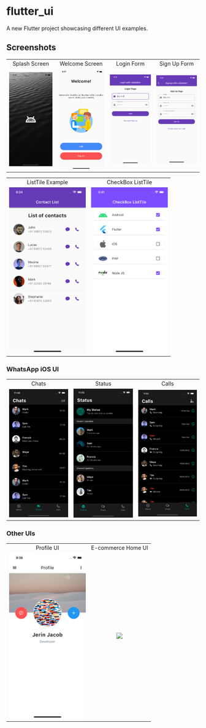 # flutter_ui

A new Flutter project showcasing different UI examples.

## Screenshots

<table>
  <tr>
    <td align="center">Splash Screen</td>
    <td align="center">Welcome Screen</td>
    <td align="center">Login Form</td>
    <td align="center">Sign Up Form</td>
  </tr>
  <tr>
    <td align="center"><img src="screenshots/1.png" width=200></td>
    <td align="center"><img src="screenshots/2.png" width=200></td>
    <td align="center"><img src="screenshots/3.png" width=200></td>
    <td align="center"><img src="screenshots/4.png" width=200></td>
    
  </tr>
</table>

<table>
  <tr>
    <td align="center">ListTile Example</td>
    <td align="center">CheckBox ListTile</td>
  </tr>
  <tr>
    <td align="center"><img src="screenshots/5.png" width=200></td>
    <td align="center"><img src="screenshots/checkboxlisttile.png" width=200></td>
  </tr>
</table>

### WhatsApp iOS UI


<table>
  <tr>
    <td align="center">Chats</td>
    <td align="center">Status</td>
    <td align="center">Calls</td>
  </tr>
  <tr>
    <td align="center"><img src="screenshots/whatsapp/chats.png" width=200></td>
    <td align="center"><img src="screenshots/whatsapp/status.png" width=200></td>
    <td align="center"><img src="screenshots/whatsapp/calls.png" width=200></td>

  </tr>
</table>

### Other UIs

<table>
  <tr>
    <td align="center">Profile UI</td>
    <td align="center">E-commerce Home UI</td>
   
  </tr>
  <tr>
    <td align="center"><img src="screenshots/profileuistack.png" width=200></td>
    <td align="center"><img src="screenshots/gifs/ecommui.gif" width=200></td>
    
  </tr>
</table>

